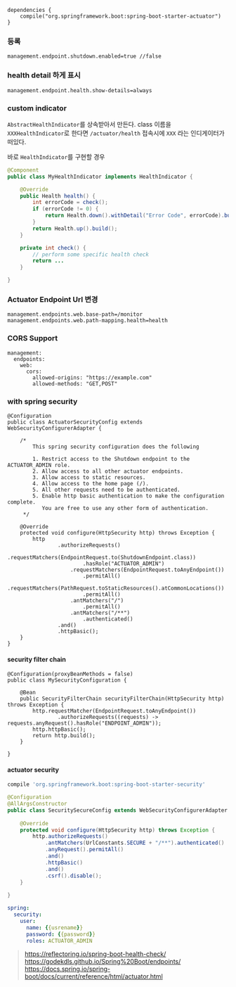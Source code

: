 ```
dependencies {
	compile("org.springframework.boot:spring-boot-starter-actuator")
}
```
### 등록
`management.endpoint.shutdown.enabled=true //false`


### health detail 하게 표시
```
management.endpoint.health.show-details=always
```

### custom indicator
`AbstractHealthIndicator`를 상속받아서 만든다.
class 이름을 `XXXHealthIndicator`로 한다면 `/actuator/health` 접속시에 `XXX` 라는 인디게이터가 떠있다.

바로 `HealthIndicator`를 구현할 경우
``` java
@Component
public class MyHealthIndicator implements HealthIndicator {

    @Override
    public Health health() {
        int errorCode = check();
        if (errorCode != 0) {
            return Health.down().withDetail("Error Code", errorCode).build();
        }
        return Health.up().build();
    }

    private int check() {
        // perform some specific health check
        return ...
    }

}
```

### Actuator Endpoint Url 변경
``` properties
management.endpoints.web.base-path=/monitor
management.endpoints.web.path-mapping.health=health
```


### CORS Support
```
management:
  endpoints:
    web:
      cors:
        allowed-origins: "https://example.com"
        allowed-methods: "GET,POST"
```



### with spring security
```
@Configuration
public class ActuatorSecurityConfig extends WebSecurityConfigurerAdapter {

    /*
        This spring security configuration does the following

        1. Restrict access to the Shutdown endpoint to the ACTUATOR_ADMIN role.
        2. Allow access to all other actuator endpoints.
        3. Allow access to static resources.
        4. Allow access to the home page (/).
        5. All other requests need to be authenticated.
        5. Enable http basic authentication to make the configuration complete.
           You are free to use any other form of authentication.
     */

    @Override
    protected void configure(HttpSecurity http) throws Exception {
        http
                .authorizeRequests()
                    .requestMatchers(EndpointRequest.to(ShutdownEndpoint.class))
                        .hasRole("ACTUATOR_ADMIN")
                    .requestMatchers(EndpointRequest.toAnyEndpoint())
                        .permitAll()
                    .requestMatchers(PathRequest.toStaticResources().atCommonLocations())
                        .permitAll()
                    .antMatchers("/")
                        .permitAll()
                    .antMatchers("/**")
                        .authenticated()
                .and()
                .httpBasic();
    }
}
```
#### security filter chain
```
@Configuration(proxyBeanMethods = false)
public class MySecurityConfiguration {

    @Bean
    public SecurityFilterChain securityFilterChain(HttpSecurity http) throws Exception {
        http.requestMatcher(EndpointRequest.toAnyEndpoint())
                .authorizeRequests((requests) -> requests.anyRequest().hasRole("ENDPOINT_ADMIN"));
        http.httpBasic();
        return http.build();
    }

}
```


#### actuator security
``` groovy
compile 'org.springframework.boot:spring-boot-starter-security'
```

``` java
@Configuration
@AllArgsConstructor
public class SecuritySecureConfig extends WebSecurityConfigurerAdapter {
 
    @Override
    protected void configure(HttpSecurity http) throws Exception {
        http.authorizeRequests()
            .antMatchers(UrlConstants.SECURE + "/**").authenticated()
            .anyRequest().permitAll()
            .and()
            .httpBasic()
            .and()
            .csrf().disable();
    }
     
}
```

``` yaml
spring:
  security:
    user:
      name: {{usrename}}
      password: {{password}}
      roles: ACTUATOR_ADMIN
```

> https://reflectoring.io/spring-boot-health-check/
> https://godekdls.github.io/Spring%20Boot/endpoints/
> https://docs.spring.io/spring-boot/docs/current/reference/html/actuator.html

